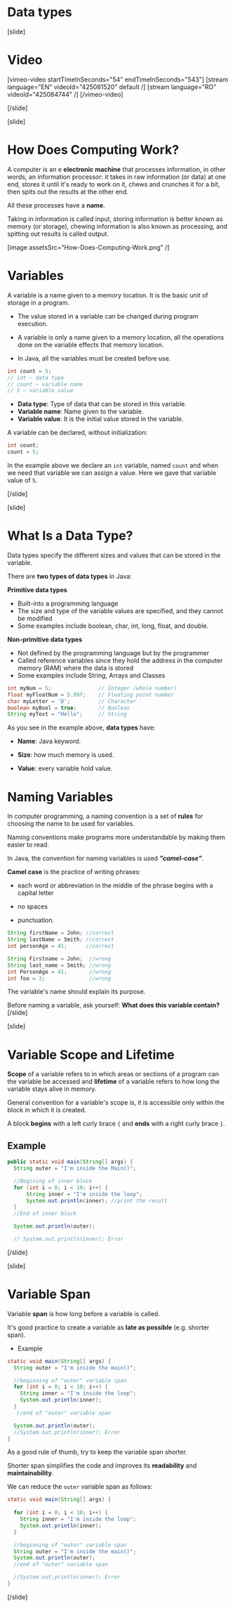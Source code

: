 # Data types

[slide]
# Video

[vimeo-video startTimeInSeconds="54" endTimeInSeconds="543"]
[stream language="EN" videoId="425081520" default /]
[stream language="RO" videoId="425084744"  /]
[/vimeo-video]

[/slide]

[slide]
# How Does Computing Work?
A computer is an e **electronic machine** that processes information, in other words, an information processor: it takes in raw information (or data) at one end, stores it until it's ready to work on it, chews and crunches it for a bit, then spits out the results at the other end.

All these processes have a **name**. 

Taking in information is called input, storing information is better known as memory (or storage), chewing information is also known as processing, and spitting out results is called output.

[image assetsSrc="How-Does-Computing-Work.png" /]

# Variables

A variable is a name given to a memory location. It is the basic unit of storage in a program.

* The value stored in a variable can be changed during program execution.

* A variable is only a name given to a memory location, all the operations done on the variable effects that memory location.

* In Java, all the variables must be created before use.

```java
int count = 5;
// int – data type
// count – variable name
// 5 – variable value
```

* **Data type**: Type of data that can be stored in this variable.
* **Variable name**: Name given to the variable.
* **Variable value**: It is the initial value stored in the variable.

A variable can be declared, without initialization:

```java
int count;
count = 5;
```

In the example above we declare an `int` variable, named `count` and when we need that variable we can assign a value.
Here we gave that variable value of `5`.

[/slide]

[slide]
# What Is a Data Type?

Data types specify the different sizes and values that can be stored in the variable. 

There are **two types of data types** in Java:

**Primitive data types**
-	Built-into a programming language
-	The size and type of the variable values are specified, and they cannot be modified
- Some examples include boolean, char, int, long, float, and double.


**Non-primitive data types**
-	Not defined by the programming language but by the programmer
-	Called reference variables since they hold the address in the computer memory (RAM) where the data is stored
-	Some examples include String, Arrays and Classes


```java
int myNum = 5;               // Integer (whole number)
float myFloatNum = 5.99f;    // Floating point number
char myLetter = 'D';         // Character
boolean myBool = true;       // Boolean
String myText = "Hello";     // String
```
As you see in the example above, **data types** have:

* **Name**: Java keyword.

* **Size**: how much memory is used.

* **Value**: every variable hold value.

# Naming Variables
In computer programming, a naming convention is a set of **rules** for choosing the name to be used for variables.

Naming conventions make programs more understandable by making them easier to read. 

In Java, the convention for naming variables is used ***"camel-case"***.

**Camel case** is the practice of writing phrases:

- each word or abbreviation in the middle of the phrase begins with a capital letter

- no spaces

- punctuation.

```Java
String firstName = John; //correct
String lastName = Smith; //correct
int personAge = 41;      //correct

String Firstname = John;  //wrong
String last_name = Smith; //wrong
int PersonAge = 41;       //wrong
int foo = 2;              //wrong
```
The variable's name should explain its purpose.

Before naming a variable, ask yourself: **What does this variable contain?**
[/slide]

[slide]
# Variable Scope and Lifetime

**Scope** of a variable refers to in which areas or sections of a program can the variable be accessed and **lifetime** of a variable refers to how long the variable stays alive in memory.

General convention for a variable's scope is, it is accessible only within the block in which it is created.

A block **begins** with a left curly brace `{` and **ends** with a right curly brace `}`.

## Example
```java
public static void main(String[] args) {
  String outer = "I'm inside the Main()";

  //Begining of inner block
  for (int i = 0; i < 10; i++) {
      String inner = "I'm inside the loop";
      System.out.println(inner); //print the result
  }
  //End of inner block

  System.out.println(outer);

  // System.out.println(inner); Error
```

[/slide]

[slide]
# Variable Span

Variable **span** is how long before a variable is called.

It's good practice to create a variable as **late as possible** (e.g. shorter span).

- Example
```java
static void main(String[] args) {
  String outer = "I'm inside the main()";

  //beginning of "outer" variable span
  for (int i = 0; i < 10; i++) {
    String inner = "I'm inside the loop";
    System.out.println(inner);
  }
   //end of "outer" variable span

  System.out.println(outer);
  //System.out.println(inner); Error
}
```
As a good rule of thumb, try to keep the variable span shorter.

Shorter span simplifies the code and improves its **readability** and **maintainability**.

We can reduce the `outer` variable span as follows:


```java
static void main(String[] args) {
  
  for (int i = 0; i < 10; i++) {
    String inner = "I'm inside the loop";
    System.out.println(inner);
  }

  //beginning of "outer" variable span
  String outer = "I'm inside the main()";
  System.out.println(outer);
  //end of "outer" variable span

  //System.out.println(inner); Error
}
```
[/slide]